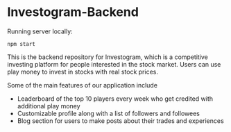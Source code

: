 # Investogram-Backend

Running server locally:
```
npm start
```

This is the backend repository for Investogram, which is a competitive investing platform 
for people interested in the stock market. Users can use play money to invest in stocks with 
real stock prices. 

Some of the main features of our application include
+ Leaderboard of the top 10 players every week who get credited with additional play money
+ Customizable profile along with a list of followers and followees
+ Blog section for users to make posts about their trades and experiences 
